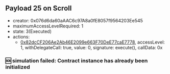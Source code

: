 ## Payload 25 on Scroll

- creator: 0x076d6da60aAAC6c97A8a0fE8057f9564203Ee545
- maximumAccessLevelRequired: 1
- state: 3(Executed)
- actions:
  - [0x82dcCF206Ae2Ab46E2099e663F70DeE77caE7778](https://scrollscan.com/tx/0x82dcCF206Ae2Ab46E2099e663F70DeE77caE7778), accessLevel: 1, withDelegateCall: true, value: 0, signature: execute(), callData: 0x

### :sos: simulation failed: Contract instance has already been initialized
